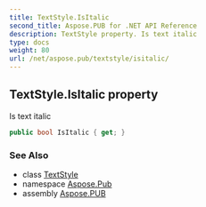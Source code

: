 ```yaml
---
title: TextStyle.IsItalic
second_title: Aspose.PUB for .NET API Reference
description: TextStyle property. Is text italic
type: docs
weight: 80
url: /net/aspose.pub/textstyle/isitalic/
---
```

## TextStyle.IsItalic property

Is text italic

```csharp
public bool IsItalic { get; }
```

### See Also

* class [TextStyle](../)
* namespace [Aspose.Pub](../../textstyle/)
* assembly [Aspose.PUB](../../../)


